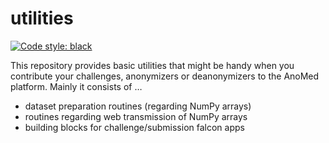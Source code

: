# utilities

[![Code style: black](https://img.shields.io/badge/code%20style-black-000000.svg)](https://github.com/psf/black)

This repository provides basic utilities that might be handy when you contribute
your challenges, anonymizers or deanonymizers to the AnoMed platform. Mainly it
consists of …

- dataset preparation routines (regarding NumPy arrays)
- routines regarding web transmission of NumPy arrays
- building blocks for challenge/submission falcon apps
